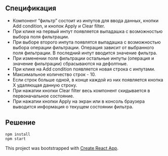 
## Спецификация
* Компонент “фильтр” состоит из инпутов для ввода данных, кнопки ​Add condition​,
и кнопок Apply и Clear filter.
* При клике на первый инпут появляется выпадашка с возможностью выбора поля фильтрации. 
* При выборе второго инпута появлятся выпадашка с возможностью выбора операции фильтрации. Операция зависит от выбранного поля фильтрации. В последний инпут вводится значение фильтра. 
* При изменении поля фильтрации остальные инпуты (операция и значение фильтрации) сбрасываются на дефолтные.
* При клике на Add condition появляется новая строка с инпутами. 
* Максимальное количество строк - 10.
* Если строк больше одной, в конце каждой из них появляется кнопка X удаляющая данную строку.
* При нажатии кнопки Clear filter весь компонент скидывается в первоначальное состояние. 
* При нажатии кнопки Apply на экран или в консоль браузера выводится информация о текущем состоянии фильтра.


## Решение

```
npm install
npm start
```

This project was bootstrapped with [Create React App](https://github.com/facebook/create-react-app).
